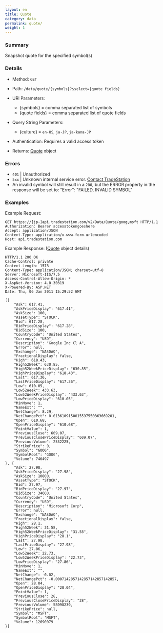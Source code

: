 ```yaml
---
layout: en
title: Quote
category: data
permalink: quote/
weight: 1
---
```


### Summary

Snapshot quote for the specified symbol(s)

### Details

* Method: `GET`
* Path: `/data/quote/{symbols}?$select={quote fields}`
* URI Parameters:
  * {symbols} = comma separated list of symbols
  * {quote fields} = comma separated list of quote fields
* Query String Parameters:

  * {culture} = `en-US`, `ja-JP`, `ja-kana-JP`
* Authentication: Requires a valid access token
* Returns: [Quote](../../objects/quote) object

### Errors

* `401` | Unauthorized
* `5xx` | Unknown internal service error. [Contact TradeStation](mailto:webapi@tradestation.com)
* An invalid symbol will still result in a `200`, but the ERROR property in the response will be set to: "Error": "FAILED, INVALID SYMBOL"

### Examples

Example Request:

    GET https://[jp-]api.tradestation.com/v2/Data/Quote/goog,msft HTTP/1.1
    Authorization: Bearer accesstokengoeshere
    Accept: application/JSON
    Content-Type: application/x-www-form-urlencoded
    Host: api.tradestation.com

Example Response: ([Quote](../../objects/quote) object details)

    HTTP/1.1 200 OK
    Cache-Control: private
    Content-Length: 1578
    Content-Type: application/JSON; charset=utf-8
    Server: Microsoft-IIS/7.5
    Access-Control-Allow-Origin: *
    X-AspNet-Version: 4.0.30319
    X-Powered-By: ASP.NET
    Date: Thu, 06 Jan 2011 15:29:52 GMT

    [{
        "Ask": 617.41,
        "AskPriceDisplay": "617.41",
        "AskSize": 100,
        "AssetType": "STOCK",
        "Bid": 617.28,
        "BidPriceDisplay": "617.28",
        "BidSize": 100,
        "CountryCode": "United States",
        "Currency": "USD",
        "Description": "Google Inc Cl A",
        "Error": null,
        "Exchange": "NASDAQ",
        "FractionalDisplay": false,
        "High": 618.43,
        "High52Week": 630.85,
        "High52WeekPriceDisplay": "630.85",
        "HighPriceDisplay": "618.43",
        "Last": 617.36,
        "LastPriceDisplay": "617.36",
        "Low": 610.05,
        "Low52Week": 433.63,
        "Low52WeekPriceDisplay": "433.63",
        "LowPriceDisplay": "610.05",
        "MinMove": 1,
        "NameExt": "",
        "NetChange": 8.29,
        "NetChangePct": 0.0136109150015597550363669201,
        "Open": 610.68,
        "OpenPriceDisplay": "610.68",
        "PointValue": 1,
        "PreviousClose": 609.07,
        "PreviousClosePriceDisplay": "609.07",
        "PreviousVolume": 2532225,
        "StrikePrice": 0,
        "Symbol": "GOOG",
        "SymbolRoot": "GOOG",
        "Volume": 746497
    }, {
        "Ask": 27.98,
        "AskPriceDisplay": "27.98",
        "AskSize": 10800,
        "AssetType": "STOCK",
        "Bid": 27.97,
        "BidPriceDisplay": "27.97",
        "BidSize": 34600,
        "CountryCode": "United States",
        "Currency": "USD",
        "Description": "Microsoft Corp",
        "Error": null,
        "Exchange": "NASDAQ",
        "FractionalDisplay": false,
        "High": 28.1,
        "High52Week": 31.58,
        "High52WeekPriceDisplay": "31.58",
        "HighPriceDisplay": "28.1",
        "Last": 27.98,
        "LastPriceDisplay": "27.98",
        "Low": 27.86,
        "Low52Week": 22.73,
        "Low52WeekPriceDisplay": "22.73",
        "LowPriceDisplay": "27.86",
        "MinMove": 1,
        "NameExt": "",
        "NetChange": -0.02,
        "NetChangePct": -0.0007142857142857142857142857,
        "Open": 28.04,
        "OpenPriceDisplay": "28.04",
        "PointValue": 1,
        "PreviousClose": 28,
        "PreviousClosePriceDisplay": "28",
        "PreviousVolume": 58998239,
        "StrikePrice": null,
        "Symbol": "MSFT",
        "SymbolRoot": "MSFT",
        "Volume": 12690079
    }]
